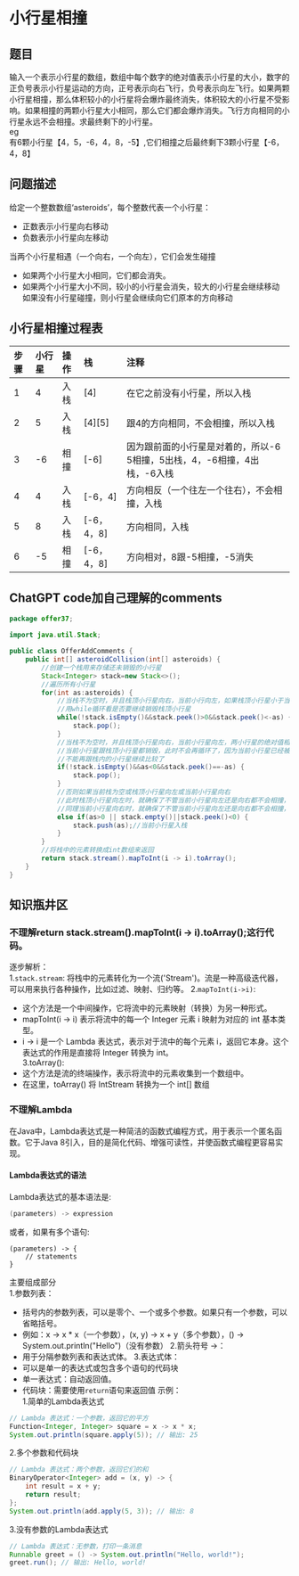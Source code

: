# 小行星相撞
## 题目
输入一个表示小行星的数组，数组中每个数字的绝对值表示小行星的大小，数字的正负号表示小行星运动的方向，正号表示向右飞行，负号表示向左飞行。如果两颗小行星相撞，那么体积较小的小行星将会爆炸最终消失，体积较大的小行星不受影响。如果相撞的两颗小行星大小相同，那么它们都会爆炸消失。飞行方向相同的小行星永远不会相撞。求最终剩下的小行星。  
eg  
有6颗小行星【4，5，-6，4，8，-5】,它们相撞之后最终剩下3颗小行星【-6，4，8】  
## 问题描述
给定一个整数数组‘asteroids’，每个整数代表一个小行星：  
* 正数表示小行星向右移动  
* 负数表示小行星向左移动

当两个小行星相遇（一个向右，一个向左），它们会发生碰撞  
* 如果两个小行星大小相同，它们都会消失。
* 如果两个小行星大小不同，较小的小行星会消失，较大的小行星会继续移动  
如果没有小行星碰撞，则小行星会继续向它们原本的方向移动
## 小行星相撞过程表
| 步骤 | 小行星| 操作 | 栈 | 注释 
| :--- | :--- | :--- | :-- | :-- 
| 1  | 4 | 入栈 | [4] | 在它之前没有小行星，所以入栈 
| 2  | 5 | 入栈 | [4][5] | 跟4的方向相同，不会相撞，所以入栈 
| 3  | -6 | 相撞 | [-6] | 因为跟前面的小行星是对着的，所以-6 5相撞，5出栈，4，-6相撞，4出栈，-6入栈 
| 4  | 4 | 入栈 | [-6，4] | 方向相反（一个往左一个往右），不会相撞，入栈
| 5  | 8 | 入栈 | [-6，4，8] | 方向相同，入栈
| 6 | -5 | 相撞 | [-6，4，8] | 方向相对，8跟-5相撞，-5消失

## ChatGPT code加自己理解的comments
```java
package offer37;

import java.util.Stack;

public class OfferAddComments {
	public int[] asteroidCollision(int[] asteroids) {
		//创建一个栈用来存储还未销毁的小行星
		Stack<Integer> stack=new Stack<>();
		//遍历所有小行星
		for(int as:asteroids) {
			//当栈不为空时，并且栈顶小行星向右，当前小行向左，如果栈顶小行星小于当前小行星，栈顶小行星销毁
			//用while循环看是否要继续销毁栈顶小行星
			while(!stack.isEmpty()&&stack.peek()>0&&stack.peek()<-as) {
				stack.pop();
			}
			//当栈不为空时，并且栈顶小行星向右，当前小行星向左，两小行星的绝对值相等，
			//当前小行星跟栈顶小行星都销毁，此时不会再循环了，因为当前小行星已经被销毁
			//不能再跟栈内的小行星继续比较了
			if(!stack.isEmpty()&&as<0&&stack.peek()==-as) {
				stack.pop();
			}
			//否则如果当前栈为空或栈顶小行星向左或当前小行星向右
			//此时栈顶小行星向左时，就确保了不管当前小行星向左还是向右都不会相撞，可以压入栈中
			//同理当前小行星向右时，就确保了不管当前小行星向左还是向右都不会相撞，可以压入栈中
			else if(as>0 || stack.empty()||stack.peek()<0) {
				stack.push(as);//当前小行星入栈
			}
		}
		//将栈中的元素转换成int数组来返回
		return stack.stream().mapToInt(i -> i).toArray();
	}
}
```
## 知识瓶井区
### 不理解return stack.stream().mapToInt(i -> i).toArray();这行代码。  
逐步解析：  
1.`stack.stream`:
将栈中的元素转化为一个流('Stream<Integer>')。流是一种高级迭代器，可以用来执行各种操作，比如过滤、映射、归约等。
2.`mapToInt(i->i)`:  
* 这个方法是一个中间操作，它将流中的元素映射（转换）为另一种形式。  
* mapToInt(i -> i) 表示将流中的每一个 Integer 元素 i 映射为对应的 int 基本类型。  
* i -> i 是一个 Lambda 表达式，表示对于流中的每个元素 i，返回它本身。这个表达式的作用是直接将 Integer 转换为 int。  
3.toArray():
* 这个方法是流的终端操作，表示将流中的元素收集到一个数组中。
* 在这里，toArray() 将 IntStream 转换为一个 int[] 数组
### 不理解Lambda
在Java中，Lambda表达式是一种简洁的函数式编程方式，用于表示一个匿名函数。它于Java 8引入，目的是简化代码、增强可读性，并使函数式编程更容易实现。  
#### Lambda表达式的语法
Lambda表达式的基本语法是:  
```java
(parameters) -> expression
```
或者，如果有多个语句:  
```
(parameters) -> {
    // statements
}
```
主要组成部分   
1.参数列表：  
* 括号内的参数列表，可以是零个、一个或多个参数。如果只有一个参数，可以省略括号。  
* 例如：x -> x * x（一个参数），(x, y) -> x + y（多个参数），() -> System.out.println("Hello")（没有参数）
2.箭头符号 ->：  
* 用于分隔参数列表和表达式体。
3.表达式体：
* 可以是单一的表达式或包含多个语句的代码块
* 单一表达式：自动返回值。
* 代码块：需要使用`return`语句来返回值
示例：  
1.简单的Lambda表达式  
```java
// Lambda 表达式：一个参数，返回它的平方
Function<Integer, Integer> square = x -> x * x;
System.out.println(square.apply(5)); // 输出: 25
```
2.多个参数和代码块  
```java
// Lambda 表达式：两个参数，返回它们的和
BinaryOperator<Integer> add = (x, y) -> {
    int result = x + y;
    return result;
};
System.out.println(add.apply(5, 3)); // 输出: 8
```
3.没有参数的Lambda表达式
```java
// Lambda 表达式：无参数，打印一条消息
Runnable greet = () -> System.out.println("Hello, world!");
greet.run(); // 输出: Hello, world!
```






